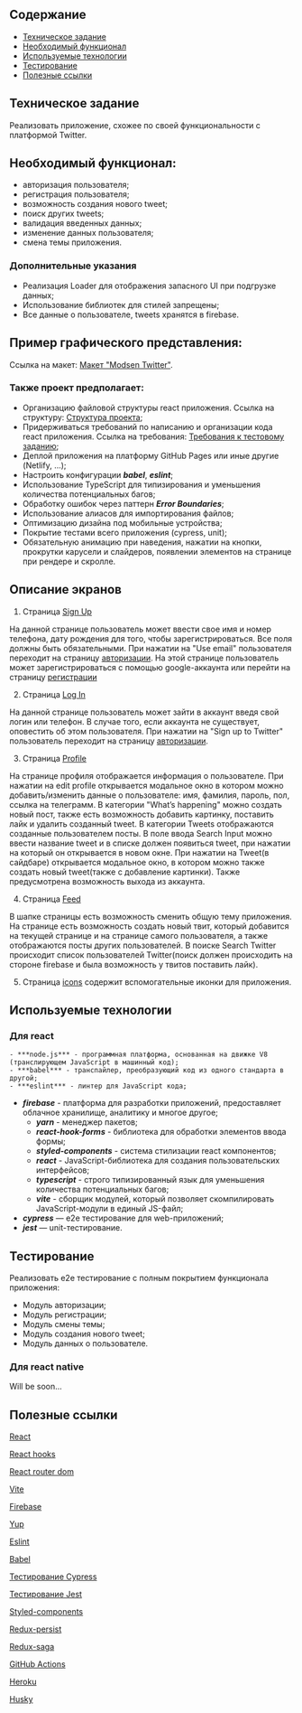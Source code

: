 
## Содержание
- [Техническое задание](#Техническое-задание)
- [Необходимый функционал](#Необходимый-функционал)
- [Используемые технологии](#Используемые-технологии)
- [Тестирование](#Тестирование)
- [Полезные ссылки](#Полезные-ссылки)

## Техническое задание

Реализовать приложение, схожее по своей функциональности с платформой Twitter.

## Необходимый функционал:

- авторизация пользователя;
- регистрация пользователя;
- возможность создания нового tweet;
- поиск других tweets;
- валидация введенных данных;
- изменение данных пользователя;
- смена темы приложения.

### Дополнительные указания

- Реализация Loader для отображения запасного UI при подгрузке данных;
- Использование библиотек для стилей запрещены;
- Все данные о пользователе, tweets хранятся в firebase.

## Пример графического представления:

Ссылка на макет: [Макет "Modsen Twitter"](https://www.figma.com/file/KaCuGri1cQKxx4FMIfBZ6T/Modsen-Twitter?node-id=0%3A1&t=T3Vik0PUWZKXqlCN-0).

### Также проект предполагает:

- Организацию файловой структуры react приложения. Ссылка на структуру: [Cтруктура проекта](https://github.com/mkrivel/structure);
- Придерживаться требований по написанию и организации кода react приложения. Ссылка на требования: [Требования к тестовому заданию](https://github.com/annaprystavka/requirements);
- Деплой приложения на платформу GitHub Pages или иные другие (Netlify, ...);
- Настроить конфигурации **_babel_**, **_eslint_**;
- Использование TypeScript для типизирования и уменьшения количества потенциальных багов;
- Обработку ошибок через паттерн **_Error Boundaries_**;
- Использование алиасов для импортирования файлов;
- Оптимизацию дизайна под мобильные устройства;
- Покрытие тестами всего приложения (cypress, unit);
- Обязательную анимацию при наведения, нажатии на кнопки, прокрутки карусели и слайдеров, появлении элементов на странице при рендере и скролле.

## Описание экранов

1. Страница [Sign Up](https://www.figma.com/file/KaCuGri1cQKxx4FMIfBZ6T/Modsen-Twitter?node-id=1%3A368&t=T3Vik0PUWZKXqlCN-0)

На данной странице пользователь может ввести свое имя и номер телефона, дату рождения для того, чтобы зарегистрироваться. Все поля должны быть обязательными.
При нажатии на "Use email" пользователя переходит на страницу [авторизации](https://www.figma.com/file/KaCuGri1cQKxx4FMIfBZ6T/Modsen-Twitter?node-id=1%3A869&t=T3Vik0PUWZKXqlCN-0).
На этой странице пользователь может зарегистрироваться с помощью google-аккаунта или перейти на страницу [регистрации](https://www.figma.com/file/KaCuGri1cQKxx4FMIfBZ6T/Modsen-Twitter?node-id=1%3A350&t=T3Vik0PUWZKXqlCN-0)

2. Страница [Log In](https://www.figma.com/file/KaCuGri1cQKxx4FMIfBZ6T/Twitter?node-id=1%3A350&t=V0ikbnKD4YdfNcCd-0)

На данной странице пользователь может зайти в аккаунт введя свой логин или телефон. В случае того, если аккаунта не существует, оповестить об этом пользователя.
При нажатии на "Sign up to Twitter" пользователь переходит на страницу [авторизации](https://www.figma.com/file/KaCuGri1cQKxx4FMIfBZ6T/Modsen-Twitter?node-id=1%3A869&t=T3Vik0PUWZKXqlCN-0).

3. Страница [Profile](https://www.figma.вom/file/KaвuGri1cQKxx4FMIfBZ6T/Modsen-Twitter?node-id=1%3A58&t=T3Vik0PUWZKXqlCN-0)

На странице профиля отображается информация о пользователе. При нажатии на edit profile открывается модальное окно в котором можно добавить/изменить данные о пользователе:
имя, фамилия, пароль, пол, ссылка на телеграмм.
В категории "What’s happening" можно создать новый пост, также есть возможность добавить картинку, поставить лайк и удалить созданный tweet.
В категории Tweets отображаются созданные пользователем посты.
В поле ввода Search Input можно ввести название tweet и в списке должен появиться tweet, при нажатии на который он открывается в новом окне.
При нажатии на Tweet(в сайдбаре) открывается модальное окно, в котором можно также создать новый tweet(также с добавление картинки).
Также предусмотрена возможность выхода из аккаунта.

4. Страница [Feed](https://www.figma.com/file/KaCuGri1cQKxx4FMIfBZ6T/Modsen-Twitter?node-id=1%3A465&t=T3Vik0PUWZKXqlCN-0)

В шапке страницы есть возможность сменить общую тему приложения.
На странице есть возможность создать новый твит, который добавится на текущей странице и на странице самого пользователя, а также отображаются посты других пользователей.
В поиске Search Twitter происходит список пользователей Twitter(поиск должен происходить на стороне firebase и была возможность у твитов поставить лайк).

5. Страница [icons](https://www.figma.com/file/KaCuGri1cQKxx4FMIfBZ6T/Modsen-Twitter?node-id=6%3A279&t=T3Vik0PUWZKXqlCN-0) содержит вспомогательные иконки для приложения.

## Используемые технологии

### Для react

    - ***node.js*** - программная платформа, основанная на движке V8 (транслирующем JavaScript в машинный код);
    - ***babel*** - транспайлер, преобразующий код из одного стандарта в другой;
    - ***eslint*** - линтер для JavaScript кода;

- **_firebase_** - платформа для разработки приложений, предоставляет облачное хранилище, аналитику и многое другое;
  - **_yarn_** - менеджер пакетов;
  - **_react-hook-forms_** - библиотека для обработки элементов ввода формы;
  - **_styled-components_** - система стилизации react компонентов;
  - **_react_** - JavaScript-библиотека для создания пользовательских интерфейсов;
  - **_typescript_** - строго типизированный язык для уменьшения количества потенциальных багов;
  - **_vite_** - сборщик модулей, который позволяет скомпилировать JavaScript-модули в единый JS-файл;
- **_cypress_** — e2e тестирование для web-приложений;
- **_jest_** — unit-тестирование.

## Тестирование

Реализовать e2e тестирование c полным покрытием функционала приложения:

- Модуль авторизации;
- Модуль регистрации;
- Модуль смены темы;
- Модуль создания нового tweet;
- Модуль данных о пользователе.

### Для react native

Will be soon...

## Полезные ссылки

[React](https://reactjs.org/docs/getting-started.html)

[React hooks](https://reactjs.org/docs/hooks-intro.html)

[React router dom](https://reacttraining.com/react-router/web/guides/quick-start)

[Vite](https://vitejs.dev/)

[Firebase](https://firebase.google.com/docs/reference/js?hl=ru)

[Yup](https://www.npmjs.com/package/yup)

[Eslint](https://eslint.org/docs/user-guide/configuring)

[Babel](https://babeljs.io/docs/en/configuration)

[Тестирование Cypress](https://docs.cypress.io/guides/overview/why-cypress.html#In-a-nutshell)

[Тестирование Jest](https://jestjs.io/ru/docs/getting-started)

[Styled-components](https://www.styled-components.com/docs)

[Redux-persist](https://github.com/rt2zz/redux-persist)

[Redux-saga](https://redux-saga.js.org/)

[GitHub Actions](https://github.com/features/actions)

[Heroku](https://devcenter.heroku.com/articles/heroku-cli)

[Husky](https://dev.to/ivadyhabimana/setup-eslint-prettier-and-husky-in-a-node-project-a-step-by-step-guide-946)
